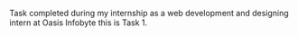 Task completed during my internship as a web development and designing intern at Oasis Infobyte this is Task 1.
